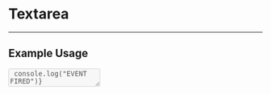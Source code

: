 <script lang="ts">
  import { Textarea } from "/src/lib";

  let textValue = "Change this text";
  let isDisabled = false;
</script>


# Textarea

---

## Example Usage

<div style="margin-bottom:20px">
  <Textarea
    label="Textarea label"
    id="textarea-id"
    bind:value={textValue}
    padding="var(--textarea-default-padding)"
    fontSize="var(--textarea-default-font-size)"
    placeholder="Enter description"
    disabled={isDisabled}
    on:keyup={() => console.log("EVENT FIRED")}
  />
</div>

<p>Entered Text: {textValue}</p>

```svelte
<script>
  import { Textarea } from "@fanny-pack-ui/svelte-kit";

  let textValue = "Change this text";
  let isDisabled = false;
</script>

<div style="margin-bottom:20px">
  <Textarea
    label="Textarea label"
    id="textarea-id"
    bind:value={textValue}
    padding="var(--textarea-default-padding)"
    fontSize="var(--textarea-default-font-size)"
    placeholder="Enter description"
    disabled={isDisabled}
    on:keyup={() => console.log("EVENT FIRED")}
  />
</div>
```

---

## Custom Textarea Style Props

The original intention for these custom styles was to set `--custom-textarea-bg-color="transparent"` so the `<Textarea>` field would blend into the background. A few extra custom style rules have been provided for even more customizability.


You can set the following custom variables:

* `--custom-textarea-bg-color`
* `--custom-textarea-border-color`
* `--custom-textarea-text-color`
* `--custom-textarea-placeholder-text-color`

<div style="margin-bottom:20px">
  <Textarea
    bind:value={textValue}
    placeholder="Write a note"
    --custom-textarea-bg-color="pink"
    --custom-textarea-border-color="darkred"
    --custom-textarea-text-color="darkred"
    --custom-textarea-placeholder-text-color="var(--white)"
  />
</div>

```svelte
<Textarea
  bind:value={textValue}
  placeholder="Write a note"
  --custom-textarea-bg-color="pink"
  --custom-textarea-border-color="darkred"
  --custom-textarea-text-color="darkred"
  --custom-textarea-placeholder-text-color="var(--white)"
/>
```

---

## Props
| Prop name | Type | Possible values | Default value | Description |
| --------- | ---- | --------------- | ------------- | ----------- |
| `label`<br>(optional) | `string` | Any string | `""` (an empty string) | This prop will provide a label for the `textarea` field. If no `label` prop is provided, then the label will not be displayed. |
| `id` (optional) | `string` | Any string | `""` (empty string) | You can give your `<Textarea>` components an id value, if necessary, just like you can with regular `<textarea>` elements. |
| `bind:value` | `string` | Any string | `""` (empty string) | In order for the `textarea` field to be updated with a string value, this component’s value property needs to be bound to a string variable. |
| `padding` | `string` | Any CSS padding value or CSS size variable from your `theme.css` file. | `var(--textarea-default-padding)` | This prop will set the padding for the input field.<br><br>The default value can be changed in the `theme.css` file. |
| `fontSize` | `string` | Any CSS font size value or CSS font size variable from your `theme.css` file. | `var(--textarea-default-font-size)` | This prop will set the font size for the input field.<br><br>The default value can be changed in the `theme.css` file. |
| `placeholder` | `string` | Any string | NA | This prop will act as the placeholder when the `textarea` field is empty. |
| `disabled` | `boolean` | `true`, `false` | `false` | This prop will disable the `textarea` field. |
| `{...restProps}` | NA | Any attribute that you can pass to a `<textarea>` element. | NA | This component does not specify every possible attribute that you can pass to a `<textarea>` element. However, `restProps` allows you to pass any attributes to this `<Textarea />` component that you could normally pass to a `<textarea>` element. For example, if you want to specify a taller `<Textarea>` component, then you could pass the `rows` prop, like this: `rows="10"` |

<br>

## Event Forwarding
| Event | Description |
| ----- | ----------- |
| `on:input` | This component forwards the `input` event, so you can call an event handler when a user enters a value into the `textarea` field. |
| `on:keyup` | This component forwards the `keyup` event, so you can call an event handler when a user presses a key while this component has focus. |
| `on:blur` | This component forwards the `blur` event, so you can call an event handler when this component loses focus. |
